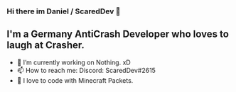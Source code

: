 ### Hi there im Daniel / ScaredDev 👋

## I'm a Germany AntiCrash Developer who loves to laugh at Crasher.
- 🔭 I’m currently working on Nothing. xD
- 📫 How to reach me: Discord: ScaredDev#2615
- :revolving_hearts: I love to code with Minecraft Packets.
